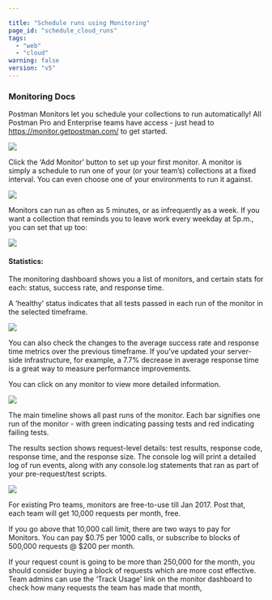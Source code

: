 ```yaml
---

title: "Schedule runs using Monitoring"
page_id: "schedule_cloud_runs"
tags:
  - "web"
  - "cloud"
warning: false
version: "v5"
---
```


### Monitoring Docs

Postman Monitors let you schedule your collections to run automatically! All Postman Pro and Enterprise teams have access - just head to https://monitor.getpostman.com/ to get started.

![](https://cloud.githubusercontent.com/assets/681190/21090390/792944e2-c065-11e6-8937-39c18fe888ad.png)




Click the ‘Add Monitor’ button to set up your first monitor. A monitor is simply a schedule to run one of your (or your team’s) collections at a fixed interval. You can even choose one of your environments to run it against.

![](https://cloud.githubusercontent.com/assets/681190/21090408/9806149e-c065-11e6-86d3-b606868b44f6.png)




Monitors can run as often as 5 minutes, or as infrequently as a week. If you want a collection that reminds you to leave work every weekday at 5p.m., you can set that up too:

![](https://cloud.githubusercontent.com/assets/681190/21090434/baba2098-c065-11e6-9647-ab436daaa8d6.png)





#### Statistics:


The monitoring dashboard shows you a list of monitors, and certain stats for each: status, success rate, and response time. 


A ‘healthy’ status indicates that all tests passed in each run of the monitor in the selected timeframe.

![](https://cloud.githubusercontent.com/assets/681190/21090453/dfa31cf2-c065-11e6-8692-8c660a476eae.png)




You can also check the changes to the average success rate and response time metrics over the previous timeframe. If you’ve updated your server-side infrastructure, for example, a 7.7% decrease in average response time is a great way to measure performance improvements.



You can click on any monitor to view more detailed information.

![](https://cloud.githubusercontent.com/assets/681190/21090460/edb4d038-c065-11e6-94b6-a7746cc7d935.png)


The main timeline shows all past runs of the monitor. Each bar signifies one run of the monitor - with green indicating passing tests and red indicating failing tests.


The results section shows request-level details: test results, response code, response time, and the response size.  The console log will print a detailed log of run events, along with any console.log statements that ran as part of your pre-request/test scripts.


![](https://cloud.githubusercontent.com/assets/681190/21090471/039dcf58-c066-11e6-916b-9e50c6b89f88.png)


For existing Pro teams, monitors are free-to-use till Jan 2017. Post that, each team will get 10,000 requests per month, free. 


If you go above that 10,000 call limit, there are two ways to pay for Monitors. You can pay $0.75 per 1000 calls, or subscribe to blocks of 500,000 requests @ $200 per month. 


If your request count is going to be more than 250,000 for the month, you should consider buying a block of requests which are more cost effective. Team admins can use the ‘Track Usage’ link on the monitor dashboard to check how many requests the team has made that month, 
